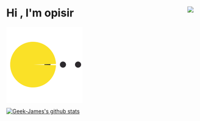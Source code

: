 <h1>Hi <img src="https://github.com/TheDudeThatCode/TheDudeThatCode/blob/master/Assets/Hi.gif" width="29px" align="right">, I'm opisir</h1> 

<img align="center" src="https://raw.githubusercontent.com/Aniket965/Aniket965/master/pacman.svg?sanitize=true" width="200" height="200">

[![Geek-James's github stats](https://github-readme-stats.vercel.app/api?username=opisir&show_icons=true&count_private=true)](https://github.com/anuraghazra/github-readme-stats)
